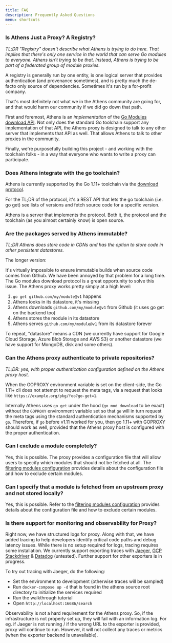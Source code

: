 ```yaml
---
title: FAQ
description: Frequently Asked Questions
menu: shortcuts
---
```


### Is Athens Just a Proxy? A Registry?

_TL;DR "Registry" doesn't describe what Athens is trying to do here. That implies that there's only one service in the world that can serve Go modules to everyone. Athens isn't trying to be that. Instead, Athens is trying to be part of a federated group of module proxies._

A registry is generally run by one entity, is one logical server that provides authentication (and provenance sometimes), and is pretty much the de-facto only source of dependencies. Sometimes it's run by a for-profit company.

That's most definitely not what we in the Athens community are going for, and that would harm our community if we did go down that path.

First and foremost, Athens is an _implementation_ of the [Go Modules download API](/intro/protocol). Not only does the standard Go toolchain support any implementation of that API, the Athens proxy is designed to talk to any other server that implements that API as well. That allows Athens to talk to other proxies in the community. 

Finally, we're purposefully building this project - and working with the toolchain folks - in a way that everyone who wants to write a proxy can participate.

### Does Athens integrate with the go toolchain?

Athens is currently supported by the Go 1.11+ toolchain via the [download protocol](/intro/protocol/).

For the TL;DR of the protocol, it's a REST API that lets the go toolchain (i.e. go get) see lists of versions and fetch source code for a specific version.

Athens is a server that implements the protocol. Both it, the protocol and the toolchain (as you almost certainly know) is open source.

### Are the packages served by Athens immutable?

_TL;DR Athens does store code in CDNs and has the option to store code in other persistent datastores._

The longer version:

It's virtually impossible to ensure immutable builds when source code comes from Github. We have been annoyed by that problem for a long time. The Go modules download protocol is a great opportunity to solve this issue. The Athens proxy works pretty simply at a high level:

1. `go get github.com/my/module@v1` happens
1. Athens looks in its datastore, it's missing
1. Athens downloads `github.com/my/module@v1` from Github (it uses go get on the backend too)
1. Athens stores the module in its datastore
1. Athens serves `github.com/my/module@v1` from its datastore forever

To repeat, "datastore" means a CDN (we currently have support for Google Cloud Storage, Azure Blob Storage and AWS S3) or another datastore (we have support for MongoDB, disk and some others).

### Can the Athens proxy authenticate to private repositories?

_TL;DR: yes, with proper authentication configuration defined on the Athens proxy host._

When the GOPROXY environment variable is set on the client-side, the Go 1.11+ cli
does not attempt to request the meta tags, via a request that looks like `https://example.org/pkg/foo?go-get=1`.

Internally Athens uses `go get` under the hood (`go mod download` to be exact)
without the `GOPROXY` environment variable set so that `go` will in turn request
the meta tags using the standard authentication mechanisms supported by `go`.
Therefore, if `go` before v1.11 worked for you, then go 1.11+ with GOPROXY
should work as well, provided that the Athens proxy host is configured with the
proper authentication.

### Can I exclude a module completely?

Yes, this is possible. The proxy provides a configuration file that will allow users to specify which modules that should not be fetched at all. The [filtering modules configuration](/configuration/filter/) provides details about the configuration file and how to exclude certain modules.

### Can I specify that a module is fetched from an upstream proxy and not stored locally?

Yes, this is possible. Refer to the [filtering modules configuration](/configuration/filter/) provides details about the configuration file and how to exclude certain modules.


### Is there support for monitoring and observability for Proxy?

Right now, we have structured logs for proxy. Along with that, we have added tracing to help developers identify critical code paths and debug latency issues. While there is no setup required for logs, tracing requires some installation. We currently support exporting traces with [Jaeger](https://www.jaegertracing.io/), [GCP Stackdriver](https://cloud.google.com/stackdriver/) & [Datadog](https://docs.datadoghq.com/tracing/) (untested). Further support for other exporters is in progress.

To try out tracing with Jaeger, do the following:

- Set the environment to development (otherwise traces will be sampled)
- Run `docker-compose up -d` that is found in the athens source root directory to initialize the services required
- Run the walkthrough tutorial
- Open `http://localhost:16686/search`

Observability is not a hard requirement for the Athens proxy. So, if the infrastructure is not properly set up, they will fail with an information log. For eg. if Jaeger is not running / if the wrong URL to the exporter is provided, proxy will continue to run. However, it will not collect any traces or metrics (when the exporter backend is unavailable).

